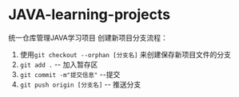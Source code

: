 # JAVA-learning-projects

统一仓库管理JAVA学习项目
创建新项目分支流程：
1. 使用```git checkout --orphan [分支名]```  来创建保存新项目文件的分支
2. ```git add .```              -- 加入暂存区
3. ```git commit -m"提交信息"``` --提交
4. ```git push origin [分支名]``` -- 推送分支

